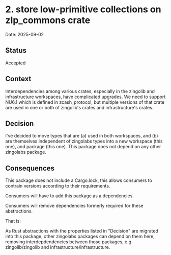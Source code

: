 # 2. store low-primitive collections on zlp_commons crate

Date: 2025-09-02

## Status

Accepted

## Context

Interdependencies among various crates, especially in the zingolib and infrastructure workspaces, have complicated upgrades.   We need to support NU6.1 which is defined in zcash_protocol, but multiple versions of that crate are used in one or both of zingolib's crates and infrastructure's crates.

## Decision

I've decided to move types that are (a) used in both workspaces, and (b) are themselves independent of zingolabs types into a new workspace (this one), and package (this one).  This package does not depend on any other zingolabs package.

## Consequences

This package does not include a Cargo.lock, this allows consumers to contrain versions according to their requirements.

Consumers will have to add this package as a dependencies.

Consumers will remove dependencies formerly required for these abstractions.

That is:

As Rust abstractions with the properties listed in "Decision" are migrated into this package, other zingolabs packages can depend on them here, removing interdepdendencies between those packages, e.g. zingolib/zingolib and infrastructure/infrastructure.
